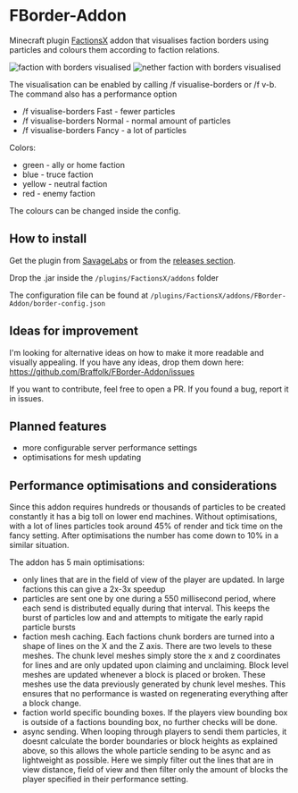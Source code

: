 # FBorder-Addon
Minecraft plugin [FactionsX](https://www.spigotmc.org/resources/factionsx.83459/) addon that visualises faction borders using particles and colours them according to faction relations.

![faction with borders visualised](https://i.imgur.com/08Z9ndp.png "Example faction")
![nether faction with borders visualised](https://i.imgur.com/6XvebN9.png "nether faction")

The visualisation can be enabled by calling /f visualise-borders or /f v-b. The command also has a performance option

- /f visualise-borders Fast - fewer particles
- /f visualise-borders Normal - normal amount of particles
- /f visualise-borders Fancy - a lot of particles

Colors:
- green - ally or home faction
- blue - truce faction
- yellow - neutral faction
- red - enemy faction

The colours can be changed inside the config.

## How to install
Get the plugin from [SavageLabs](https://savagelabs.net/store/FBorder-Addon) or from the [releases section](https://github.com/Braffolk/FBorder-Addon/releases).

Drop the .jar inside the `/plugins/FactionsX/addons` folder

The configuration file can be found at `/plugins/FactionsX/addons/FBorder-Addon/border-config.json`

## Ideas for improvement
I'm looking for alternative ideas on how to make it more readable and visually appealing. If you have any ideas, drop them down here: https://github.com/Braffolk/FBorder-Addon/issues

If you want to contribute, feel free to open a PR. If you found a bug, report it in issues. 

## Planned features
- more configurable server performance settings
- optimisations for mesh updating

## Performance optimisations and considerations
Since this addon requires hundreds or thousands of particles to be created constantly it has a big toll on lower end machines. Without optimisations, with a lot of lines particles took around 45% of render and tick time on the fancy setting. After optimisations the number has come down to 10% in a similar situation.

The addon has 5 main optimisations:
- only lines that are in the field of view of the player are updated. In large factions this can give a 2x-3x speedup
- particles are sent one by one during a 550 millisecond period, where each send is distributed equally during that interval. This keeps the burst of particles low and and attempts to mitigate the early rapid particle bursts
- faction mesh caching. Each factions chunk borders are turned into a shape of lines on the X and the Z axis. There are two levels to these meshes. The chunk level meshes simply store the x and z coordinates for lines and are only updated upon claiming and unclaiming. Block level meshes are updated whenever a block is placed or broken. These meshes use the data previously generated by chunk level meshes. This ensures that no performance is wasted on regenerating everything after a block change.
- faction world specific bounding boxes. If the players view bounding box is outside of a factions bounding box, no further checks will be done.
- async sending. When looping through players to sendi them particles, it doesnt calculate the border boundaries or block heights as explained above, so this allows the whole particle sending to be async and as lightweight as possible. Here we simply filter out the lines that are in view distance, field of view and then filter only the amount of blocks the player specified in their performance setting. 


